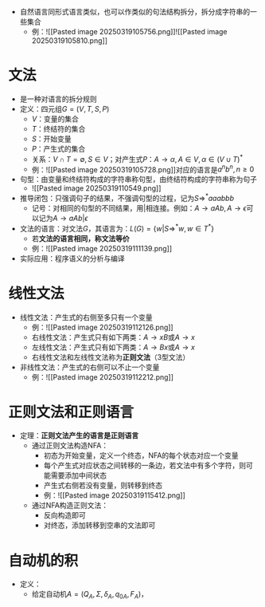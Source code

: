 - 自然语言同形式语言类似，也可以作类似的句法结构拆分，拆分成字符串的一些集合
	- 例：![[Pasted image 20250319105756.png]]![[Pasted image 20250319105810.png]]
# 文法
- 是一种对语言的拆分规则
- 定义：四元组$G=(V,T,S,P)$
	- $V$：变量的集合
	- $T$：终结符的集合
	- $S$：开始变量
	- $P$：产生式的集合
	- 关系：$V\cap T=\emptyset,S\in V$；对产生式$P$：$A\rightarrow\alpha,A\in V,\alpha\in(V\cup T)^*$
	- 例：![[Pasted image 20250319105728.png]]对应的语言是$a^nb^n,n\geq 0$
- 句型：由变量和终结符构成的字符串称句型，由终结符构成的字符串称为句子
	- ![[Pasted image 20250319110549.png]]
- 推导闭包：只强调句子的结果，不强调句型的过程，记为$S\Rightarrow^*aaabbb$
	- 记号：对相同的句型的不同结果，用$|$相连接。例如：$A\rightarrow aAb,A\rightarrow \epsilon$可以记为$A\rightarrow aAb|\epsilon$
- 文法的语言：对文法$G$，其语言为：$L(G)=\{w|S\Rightarrow^* w,w\in T^*\}$
	- 若**文法的语言相同，称文法等价**
	- 例：![[Pasted image 20250319111139.png]]
- 实际应用：程序语义的分析与编译
# 线性文法
- 线性文法：产生式的右侧至多只有一个变量
	- 例：![[Pasted image 20250319112126.png]]
	- 右线性文法：产生式只有如下两类：$A\rightarrow xB$或$A\rightarrow x$
	- 左线性文法：产生式只有如下两类：$A\rightarrow Bx$或$A\rightarrow x$
	- 右线性文法和左线性文法称为**正则文法**（3型文法）
- 非线性文法：产生式的右侧可以不止一个变量
	- 例：![[Pasted image 20250319112212.png]]
# 正则文法和正则语言
- 定理：**正则文法产生的语言是正则语言**
	- 通过正则文法构造NFA：
		- 初态为开始变量，定义一个终态，NFA的每个状态对应一个变量
		- 每个产生式对应状态之间转移的一条边，若文法中有多个字符，则可能需要添加中间状态
		- 产生式右侧若没有变量，则转移到终态
		- 例：![[Pasted image 20250319115412.png]]
	- 通过NFA构造正则文法：
		- 反向构造即可
		- 对终态，添加转移到空串的文法即可
# 自动机的积
- 定义：
	- 给定自动机$A=(Q_A,\Sigma,\delta_A,q_{0A},F_A)$，